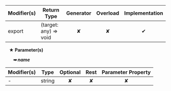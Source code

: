 | Modifier(s)                            | Return Type                    | Generator                        | Overload                         | Implementation                        |
|----------------------------------------|--------------------------------|:--------------------------------:|:--------------------------------:|:-------------------------------------:|
| export | (target: any) =&gt; void | ✘ | ✘  | ✔ |

&nbsp;&nbsp; **&#9733; Parameter(s)**

&nbsp;&nbsp;&nbsp;&nbsp;&nbsp; _**&#10149; name**_

| Modifier(s)                              | Type                        | Optional                           | Rest                          | Parameter Property                          |
|------------------------------------------|-----------------------------|:----------------------------------:|:-----------------------------:|:-------------------------------------------:|
| - | string | ✘  | ✘ | ✘ |